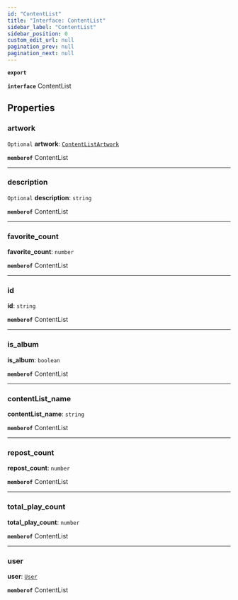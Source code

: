 ```yaml
---
id: "ContentList"
title: "Interface: ContentList"
sidebar_label: "ContentList"
sidebar_position: 0
custom_edit_url: null
pagination_prev: null
pagination_next: null
---
```


**`export`**

**`interface`** ContentList

## Properties

### artwork

 `Optional` **artwork**: [`ContentListArtwork`](ContentListArtwork.md)

**`memberof`** ContentList

___

### description

 `Optional` **description**: `string`

**`memberof`** ContentList

___

### favorite\_count

 **favorite\_count**: `number`

**`memberof`** ContentList

___

### id

 **id**: `string`

**`memberof`** ContentList

___

### is\_album

 **is\_album**: `boolean`

**`memberof`** ContentList

___

### contentList\_name

 **contentList\_name**: `string`

**`memberof`** ContentList

___

### repost\_count

 **repost\_count**: `number`

**`memberof`** ContentList

___

### total\_play\_count

 **total\_play\_count**: `number`

**`memberof`** ContentList

___

### user

 **user**: [`User`](User.md)

**`memberof`** ContentList
